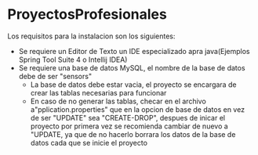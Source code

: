 # ProyectosProfesionales

Los requisitos para la instalacion son los siguientes:
  - Se requiere un Editor de Texto un IDE especializado apra java(Ejemplos Spring Tool Suite 4 o Intellij IDEA)
  - Se requiere una base de datos MySQL, el nombre de la base de datos debe de ser "sensors"
      - La base de datos debe estar vacia, el proyecto se encargara de crear las tablas necesarias para funcionar
      - En caso de no generar las tablas, checar en el archivo a"pplication.properties" que en la opcion de base de datos en vez de ser "UPDATE" sea "CREATE-DROP", despues de inicar el proyecto por primera vez se recomienda cambiar de nuevo a "UPDATE, ya que de no hacerlo borrara los datos de la base de datos cada que se inicie el proyecto
